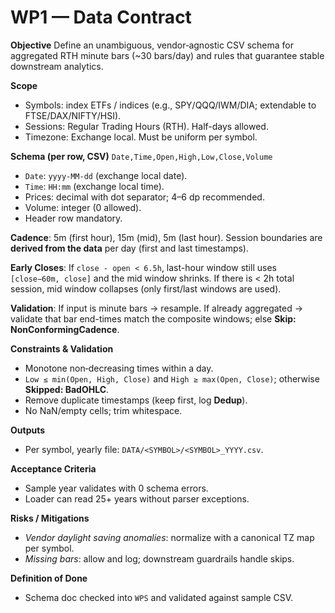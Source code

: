 # WP1 — Data Contract

**Objective**
Define an unambiguous, vendor‑agnostic CSV schema for aggregated RTH minute bars (~30 bars/day) and rules that guarantee stable downstream analytics.

**Scope**
- Symbols: index ETFs / indices (e.g., SPY/QQQ/IWM/DIA; extendable to FTSE/DAX/NIFTY/HSI).
- Sessions: Regular Trading Hours (RTH). Half-days allowed.
- Timezone: Exchange local. Must be uniform per symbol.

**Schema (per row, CSV)**
`Date,Time,Open,High,Low,Close,Volume`
- `Date`: `yyyy-MM-dd` (exchange local date).
- `Time`: `HH:mm` (exchange local time).
- Prices: decimal with dot separator; 4–6 dp recommended.
- Volume: integer (0 allowed).
- Header row mandatory.

**Cadence**: 5m (first hour), 15m (mid), 5m (last hour). Session boundaries are **derived from the data** per day (first and last timestamps).

**Early Closes**: If `close - open < 6.5h`, last-hour window still uses `[close−60m, close]` and the mid window shrinks. If there is < 2h total session, mid window collapses (only first/last windows are used).

**Validation**: If input is minute bars → resample. If already aggregated → validate that bar end-times match the composite windows; else **Skip: NonConformingCadence**.

**Constraints & Validation**
- Monotone non‑decreasing times within a day.
- `Low ≤ min(Open, High, Close)` and `High ≥ max(Open, Close)`; otherwise **Skipped: BadOHLC**.
- Remove duplicate timestamps (keep first, log **Dedup**).
- No NaN/empty cells; trim whitespace.

**Outputs**
- Per symbol, yearly file: `DATA/<SYMBOL>/<SYMBOL>_YYYY.csv`.

**Acceptance Criteria**
- Sample year validates with 0 schema errors.
- Loader can read 25+ years without parser exceptions.

**Risks / Mitigations**
- *Vendor daylight saving anomalies*: normalize with a canonical TZ map per symbol.
- *Missing bars*: allow and log; downstream guardrails handle skips.

**Definition of Done**
- Schema doc checked into `WPS` and validated against sample CSV.
